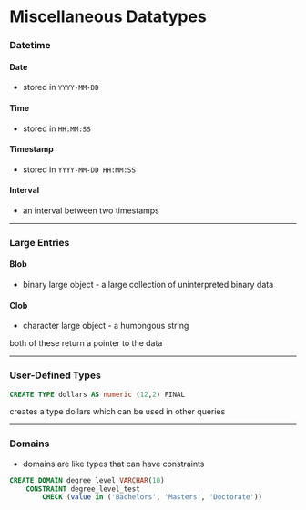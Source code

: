 # Miscellaneous Datatypes
### Datetime

#### Date
* stored in `YYYY-MM-DD`

#### Time
* stored in `HH:MM:SS`

#### Timestamp
* stored in `YYYY-MM-DD HH:MM:SS`

#### Interval
* an interval between two timestamps
---
### Large Entries
#### Blob
* binary large object - a large collection of uninterpreted binary data

#### Clob
* character large object - a humongous string

both of these return a pointer to the data
___
### User-Defined Types
```SQL
CREATE TYPE dollars AS numeric (12,2) FINAL
```
creates a type dollars which can be used in other queries

---
### Domains
* domains are like types that can have constraints

```SQL
CREATE DOMAIN degree_level VARCHAR(10) 
	CONSTRAINT degree_level_test 
		CHECK (value in ('Bachelors', 'Masters', 'Doctorate'))
```

